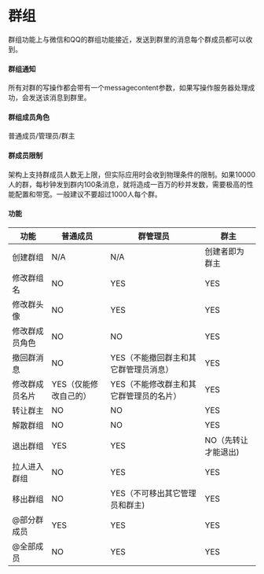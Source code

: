 # 群组
群组功能上与微信和QQ的群组功能接近，发送到群里的消息每个群成员都可以收到。

#### 群组通知
所有对群的写操作都会带有一个messagecontent参数，如果写操作服务器处理成功，会发送该消息到群里。

#### 群组成员角色
普通成员/管理员/群主

#### 群成员限制
架构上支持群成员人数无上限，但实际应用时会收到物理条件的限制。如果10000人的群，每秒钟发到群内100条消息，就将造成一百万的秒并发数，需要极高的性能配置和带宽。一般建议不要超过1000人每个群。

#### 功能
| 功能 | 普通成员 | 群管理员 | 群主 |
| ------ | ------ | ------ | ----- |
| 创建群组 | N/A | N/A | 创建者即为群主 |
| 修改群组名 | NO | YES | YES|
| 修改群头像 | NO | YES | YES|
| 修改群成员角色 | NO | NO | YES|
| 撤回群消息 | NO | YES（不能撤回群主和其它群管理员消息） | YES|
| 修改群成员名片 | YES（仅能修改自己的） | YES（不能修改群主和其它群管理员的名片） | YES|
| 转让群主 | NO | NO | YES|
| 解散群组 | NO | NO | YES|
| 退出群组 | YES | YES | NO（先转让才能退出)|
| 拉人进入群组 | NO | YES | YES |
| 移出群组 | NO | YES（不可移出其它管理员和群主) | YES |
| @部分群成员 | YES | YES | YES|
| @全部成员 | NO | YES | YES||
